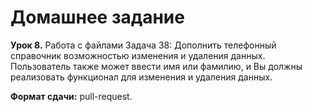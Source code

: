 # Домашнее задание
**Урок 8.** Работа с файлами
Задача 38: Дополнить телефонный справочник возможностью изменения и удаления данных. Пользователь также может ввести имя или фамилию, и Вы должны реализовать функционал для изменения и удаления данных.

**Формат сдачи:** pull-request.